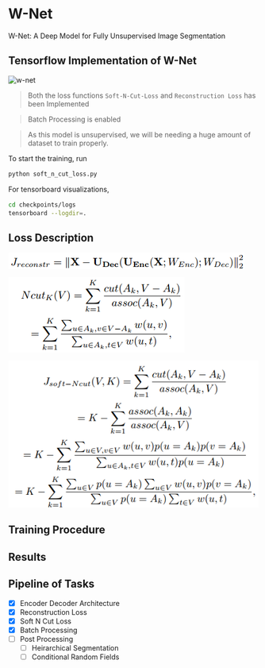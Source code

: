 # W-Net
W-Net: A Deep Model for Fully Unsupervised Image Segmentation

## Tensorflow Implementation of W-Net 

![w-net](https://encrypted-tbn0.gstatic.com/images?q=tbn:ANd9GcRUoZ-igMjESZE1AJ6JaOKLu8wiGuN9eYPGLoDo0DWR6jF21c8m)

> Both the loss functions `Soft-N-Cut-Loss` and `Reconstruction Loss` has been Implemented

> Batch Processing is enabled

> As this model is unsupervised, we will be needing a huge amount of dataset to train properly.


To start the training, run

```bash
python soft_n_cut_loss.py
```

For tensorboard visualizations, 

```bash
cd checkpoints/logs
tensorboard --logdir=.
```
## Loss Description

![Reconstruction loss](./images/L2_loss.png)

![N-Cut-loss](./images/N-cut-loss.png)

![Soft-N-cut-loss](./images/Soft-N-cut-loss.png)

## Training Procedure

## Results 

## Pipeline of Tasks

- [x] Encoder Decoder Architecture
- [x] Reconstruction Loss
- [x] Soft N Cut Loss
- [x] Batch Processing
- [ ] Post Processing
    - [ ] Heirarchical Segmentation
    - [ ] Conditional Random Fields
